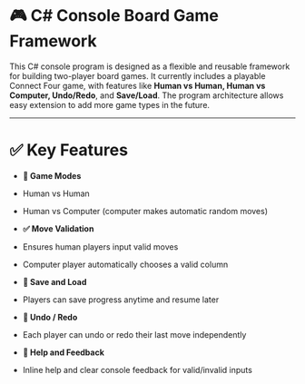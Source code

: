 # 🎮 C# Console Board Game Framework
This C# console program is designed as a flexible and reusable framework for building two-player board games. It currently includes a playable Connect Four game, with features like **Human vs Human, Human vs Computer, Undo/Redo**, and **Save/Load**. The program architecture allows easy extension to add more game types in the future.

---
# ✅ Key Features
- **🎲 Game Modes**

- Human vs Human

-  Human vs Computer (computer makes automatic random moves)

- **✅ Move Validation**

- Ensures human players input valid moves

- Computer player automatically chooses a valid column

- **💾 Save and Load**

- Players can save progress anytime and resume later

- **🔄 Undo / Redo**

- Each player can undo or redo their last move independently

- **🧠 Help and Feedback**

- Inline help and clear console feedback for valid/invalid inputs

